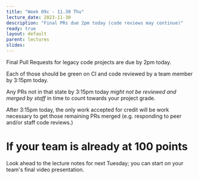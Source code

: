 ```yaml
---
title: "Week 09c - 11.30 Thu"
lecture_date: 2023-11-30
description: "Final PRs due 2pm today (code reviews may continue)"
ready: true
layout: default
parent: lectures
slides: 
---
```


Final Pull Requests for legacy code projects are due by 2pm today.

Each of those should be green on CI and code reviewed by a team member by 3:15pm today.

Any PRs not in that state by 3:15pm today *might not be reviewed and merged by staff* in time to count towards your project grade.

After 3:15pm today, the only work accepted for credit will be work necessary to get those remaining PRs merged (e.g. responding to peer and/or staff code reviews.)

# If your team is already at 100 points

Look ahead to the lecture notes for next Tuesday;
you can start on your team's final video presentation.
